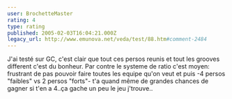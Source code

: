 ```yaml
---
user: BrochetteMaster
rating: 4
type: rating
published: 2005-02-03T16:04:21.000Z
legacy_url: http://www.emunova.net/veda/test/88.htm#comment-2484
---
```

J'ai testé sur GC, c'est clair que tout ces persos reunis et tout les grooves different c'est du bonheur. Par contre le systeme de ratio c'est moyen: frustrant de pas pouvoir faire toutes les equipe qu'on veut et puis -4 persos "faibles" vs 2 persos "forts"- t'a quand même de grandes chances de gagner si t'en a 4..ça gache un peu le jeu j'trouve..